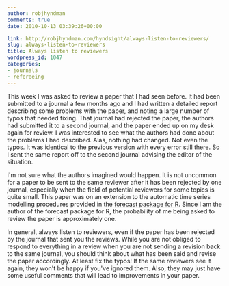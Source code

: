 ```yaml
---
author: robjhyndman
comments: true
date: 2010-10-13 03:39:26+00:00

link: http://robjhyndman.com/hyndsight/always-listen-to-reviewers/
slug: always-listen-to-reviewers
title: Always listen to reviewers
wordpress_id: 1047
categories:
- journals
- refereeing
---
```


This week I was asked to review a paper that I had seen before. It had been submitted to a journal a few months ago and I had written a detailed report describing some problems with the paper, and noting a large number of typos that needed fixing. That journal had rejected the paper, the authors had submitted it to a second journal, and the paper ended up on my desk again for review. I was interested to see what the authors had done about the problems I had described. Alas, nothing had changed. Not even the typos. It was identical to the previous version with every error still there. So I sent the same report off to the second journal advising the editor of the situation.

I'm not sure what the authors imagined would happen. It is not uncommon for a paper to be sent to the same reviewer after it has been rejected by one journal, especially when the field of potential reviewers for some topics is quite small.  This paper was on an extension to the automatic time series modelling procedures provided in the [forecast package for R](http://robjhyndman.com/software/forecast/). Since I am the author of the forecast package for R, the probability of me being asked to review the paper is approximately one.

In general, always listen to reviewers, even if the paper has been rejected by the journal that sent you the reviews. While you are not obliged to respond to everything in a review when you are not sending a revision back to the same journal, you should think about what has been said and revise the paper accordingly. At least fix the typos! If the same reviewers see it again, they won't be happy if you've ignored them. Also, they may just have some useful comments that will lead to improvements in your paper.
